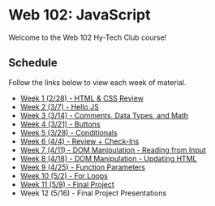 # Web 102: JavaScript
Welcome to the Web 102 Hy-Tech Club course!

## Schedule
Follow the links below to view each week of material.

- [Week 1 (2/28) - HTML & CSS Review](HtmlCssReview/StudentDesc.md)
- [Week 2 (3/7) - Hello JS](IntroToJS/StudentDesc.md)
- [Week 3 (3/14) - Comments, Data Types, and Math](DataTypes/StudentDesc.md)
- [Week 4 (3/21) - Buttons](Buttons/StudentDesc.md)
- [Week 5 (3/28) - Conditionals](Conditionals/StudentDesc.md)
- [Week 6 (4/4) - Review + Check-Ins](MidSemesterReview/StudentDesc.md)
- [Week 7 (4/11) - DOM Manipulation - Reading from Input](DomManipulation/StudentDesc.md)
- [Week 8 (4/18) - DOM Manipulation - Updating HTML](DomManipulationContinued/StudentDesc.md)
- [Week 9 (4/25) - Function Parameters](FunctionParameters/StudentDesc.md)
- [Week 10 (5/2) - For Loops](ForLoops/StudentDesc.md)
- [Week 11 (5/9) - Final Project](FinalProjects/StudentDesc.md)
- Week 12 (5/16) - Final Project Presentations
